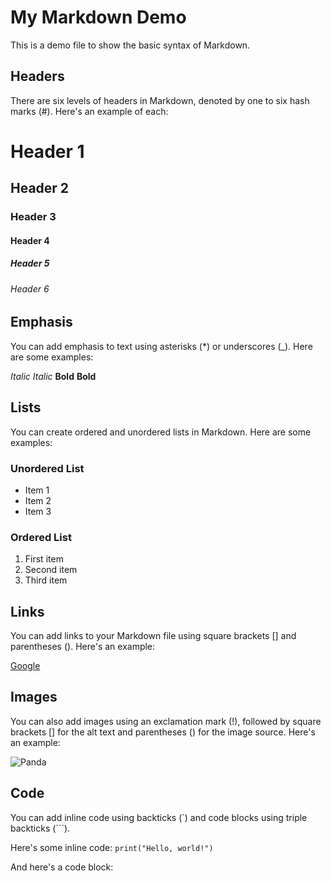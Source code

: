 # My Markdown Demo

This is a demo file to show the basic syntax of Markdown.

## Headers

There are six levels of headers in Markdown, denoted by one to six hash marks (#). Here's an example of each:

# Header 1
## Header 2
### Header 3
#### Header 4
##### Header 5
###### Header 6

## Emphasis

You can add emphasis to text using asterisks (*) or underscores (_). Here are some examples:

*Italic*
_Italic_
**Bold**
__Bold__

## Lists

You can create ordered and unordered lists in Markdown. Here are some examples:

### Unordered List
- Item 1
- Item 2
- Item 3

### Ordered List
1. First item
2. Second item
3. Third item

## Links

You can add links to your Markdown file using square brackets [] and parentheses (). Here's an example:

[Google](https://www.google.com)

## Images

You can also add images using an exclamation mark (!), followed by square brackets [] for the alt text and parentheses () for the image source. Here's an example:

![Panda](https://www.w3schools.com/w3images/p3.jpg)

## Code

You can add inline code using backticks (`) and code blocks using triple backticks (```).

Here's some inline code: `print("Hello, world!")`

And here's a code block: